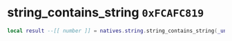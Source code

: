 # string_contains_string `0xFCAFC819`

```lua
local result --[[ number ]] = natives.string.string_contains_string(_unk0 --[[ number ]], _unk1 --[[ number ]])
```